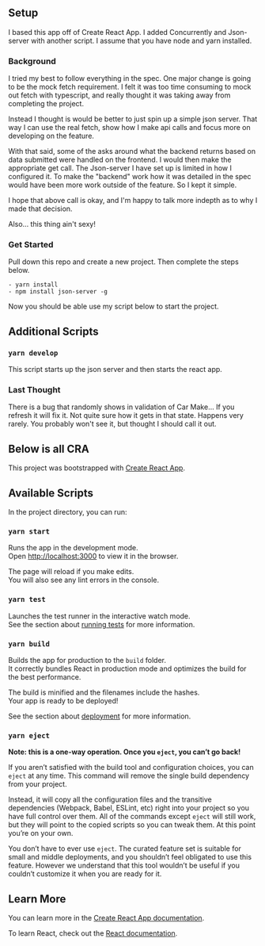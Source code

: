 ## Setup

I based this app off of Create React App. I added Concurrently and Json-server with another script. I assume that you have node and yarn installed.

### Background

I tried my best to follow everything in the spec. One major change is going to be the mock fetch requirement. I felt it was too time consuming to mock out fetch with typescript, and really thought it was taking away from completing the project.

Instead I thought is would be better to just spin up a simple json server. That way I can use the real fetch, show how I make api calls and focus more on developing on the feature.

With that said, some of the asks around what the backend returns based on data submitted were handled on the frontend. I would then make the appropriate get call. The Json-server I have set up is limited in how I configured it. To make the "backend" work how it was detailed in the spec would have been more work outside of the feature. So I kept it simple.

I hope that above call is okay, and I'm happy to talk more indepth as to why I made that decision.

Also... this thing ain't sexy!

### Get Started

Pull down this repo and create a new project. Then complete the steps below.

    - yarn install
    - npm install json-server -g

Now you should be able use my script below to start the project.

## Additional Scripts

### `yarn develop`

This script starts up the json server and then starts the react app.

### Last Thought

There is a bug that randomly shows in validation of Car Make... If you refresh it will fix it. Not quite sure how it gets in that state. Happens very rarely. You probably won't see it, but thought I should call it out.

## Below is all CRA

This project was bootstrapped with [Create React App](https://github.com/facebook/create-react-app).

## Available Scripts

In the project directory, you can run:

### `yarn start`

Runs the app in the development mode.<br />
Open [http://localhost:3000](http://localhost:3000) to view it in the browser.

The page will reload if you make edits.<br />
You will also see any lint errors in the console.

### `yarn test`

Launches the test runner in the interactive watch mode.<br />
See the section about [running tests](https://facebook.github.io/create-react-app/docs/running-tests) for more information.

### `yarn build`

Builds the app for production to the `build` folder.<br />
It correctly bundles React in production mode and optimizes the build for the best performance.

The build is minified and the filenames include the hashes.<br />
Your app is ready to be deployed!

See the section about [deployment](https://facebook.github.io/create-react-app/docs/deployment) for more information.

### `yarn eject`

**Note: this is a one-way operation. Once you `eject`, you can’t go back!**

If you aren’t satisfied with the build tool and configuration choices, you can `eject` at any time. This command will remove the single build dependency from your project.

Instead, it will copy all the configuration files and the transitive dependencies (Webpack, Babel, ESLint, etc) right into your project so you have full control over them. All of the commands except `eject` will still work, but they will point to the copied scripts so you can tweak them. At this point you’re on your own.

You don’t have to ever use `eject`. The curated feature set is suitable for small and middle deployments, and you shouldn’t feel obligated to use this feature. However we understand that this tool wouldn’t be useful if you couldn’t customize it when you are ready for it.

## Learn More

You can learn more in the [Create React App documentation](https://facebook.github.io/create-react-app/docs/getting-started).

To learn React, check out the [React documentation](https://reactjs.org/).
